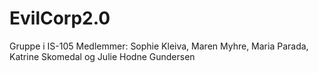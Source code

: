 # EvilCorp2.0

Gruppe i IS-105
Medlemmer:
Sophie Kleiva, 
 Maren Myhre,
 Maria Parada, 
 Katrine Skomedal og
 Julie Hodne Gundersen 
